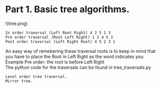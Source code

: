 # Part 1. Basic tree algorithms.

  !(tree.png)  
      
    In order traversal (Left Root Right) 4 2 5 1 3  
    Pre order traversal (Root Left Right) 1 2 4 5 3  
    Post order traversal (Left Right Root) 4 5 2 3 1  
    
An easy way of remebering these traversal roots is to keep in mind that  
you have to place the Root in Left Right as the word indicates you.  
Example Pre order: the root is before Left Right  
The python code for the traversals can be found in tree_traversals.py  

    Level order tree traversal.
    Mirror tree.
    